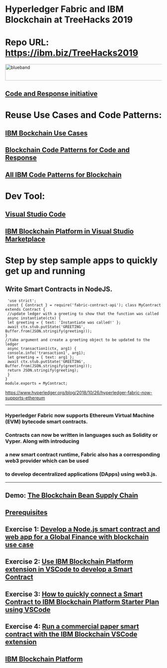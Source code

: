 # Hyperledger Fabric and IBM Blockchain at TreeHacks 2019

# Repo URL: https://ibm.biz/TreeHacks2019

<img src="https://farm5.staticflickr.com/4503/37148677233_71edc5a37b_o.png" width="1041" height="53" alt="blueband">

## <a href="https://developer.ibm.com/code-and-response/">Code and Response initiative</a>

# Reuse Use Cases and Code Patterns:

## [IBM Bockchain Use Cases](https://www.ibm.com/blockchain/use-cases/)

## <a href="https://developer.ibm.com/code-and-response/technologies/blockchain">Blockchain Code Patterns for Code and Response</a>

## [All IBM Code Patterns for Blockchain](https://developer.ibm.com/patterns/category/blockchain)

# Dev Tool:

## [Visual Studio Code](https://code.visualstudio.com)
## [IBM Blockchain Platform in Visual Studio Marketplace](https://marketplace.visualstudio.com/items?itemName=IBMBlockchain.ibm-blockchain-platform)

# Step by step sample apps to quickly get up and running 

## Write Smart Contracts in NodeJS.

~~~~
 'use strict';
 const { Contract } = require('fabric-contract-api'); class MyContract extends Contract {
 //update ledger with a greeting to show that the function was called
 async instantiate(ctx) {
 let greeting = { text: 'Instantiate was called!' };
 await ctx.stub.putState('GREETING', Buffer.from(JSON.stringify(greeting)));
}
//take argument and create a greeting object to be updated to the ledger
 async transaction1(ctx, arg1) {
 console.info('transaction1', arg1);
 let greeting = { text: arg1 };
 await ctx.stub.putState('GREETING', Buffer.from(JSON.stringify(greeting)));
 return JSON.stringify(greeting);
 }
}   
module.exports = MyContract;
~~~~
https://www.hyperledger.org/blog/2018/10/26/hyperledger-fabric-now-supports-ethereum

<hr size="6">

### Hyperledger Fabric now supports Ethereum Virtual Machine (EVM) bytecode smart contracts. 
### Contracts can now be written in languages such as Solidity or Vyper. Along with introducing 
### a new smart contract runtime, Fabric also has a corresponding web3 provider which can be used 
### to develop decentralized applications (DApps) using web3.js.

<hr size="6">

## Demo: [The Blockchain Bean Supply Chain](https://www.ibm.com/thought-leadership/blockchainbean/)
## [Prerequisites](https://hyperledger-fabric.readthedocs.io/en/release-1.4/prereqs.html#prerequisites)
## Exercise 1: [Develop a Node.js smart contract and web app for a Global Finance with blockchain use case](https://developer.ibm.com/patterns/global-financing-use-case-for-blockchain/)
## Exercise 2: [Use IBM Blockchain Platform extension in VSCode to develop a Smart Contract](https://github.com/horeaporutiu/VSCodeTutorialBlockchain#use-ibm-blockchain-platform-extension-in-vscode-to-develop-a-smart-contract)  
## Exercise 3: [How to quickly connect a Smart Contract to IBM Blockchain Platform Starter Plan using VSCode](https://github.com/horeaporutiu/VSCodeRemoteNetwork#vscoderemotenetwork) 
## Exercise 4: [Run a commercial paper smart contract with the IBM Blockchain VSCode extension](https://developer.ibm.com/tutorials/run-commercial-paper-smart-contract-with-ibm-blockchain-vscode-extension/)
## [IBM Blockchain Platform](https://www.ibm.com/blockchain/platform)
